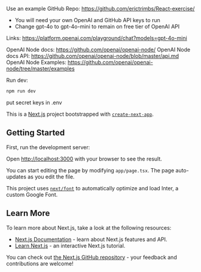 Use an example GitHub Repo: https://github.com/erictrimbs/React-exercise/

- You will need your own OpenAI and GitHub API keys to run
- Change gpt-4o to gpt-4o-mini to remain on free tier of OpenAI API

Links:
https://platform.openai.com/playground/chat?models=gpt-4o-mini

OpenAI Node docs: https://github.com/openai/openai-node/
OpenAI Node docs API: https://github.com/openai/openai-node/blob/master/api.md
OpenAI Node Examples: https://github.com/openai/openai-node/tree/master/examples

Run dev:
```bash
npm run dev
```
put secret keys in .env






This is a [Next.js](https://nextjs.org/) project bootstrapped with [`create-next-app`](https://github.com/vercel/next.js/tree/canary/packages/create-next-app).

## Getting Started

First, run the development server:

Open [http://localhost:3000](http://localhost:3000) with your browser to see the result.

You can start editing the page by modifying `app/page.tsx`. The page auto-updates as you edit the file.

This project uses [`next/font`](https://nextjs.org/docs/basic-features/font-optimization) to automatically optimize and load Inter, a custom Google Font.

## Learn More

To learn more about Next.js, take a look at the following resources:

- [Next.js Documentation](https://nextjs.org/docs) - learn about Next.js features and API.
- [Learn Next.js](https://nextjs.org/learn) - an interactive Next.js tutorial.

You can check out [the Next.js GitHub repository](https://github.com/vercel/next.js/) - your feedback and contributions are welcome!
